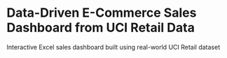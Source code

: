 # Data-Driven E-Commerce Sales Dashboard from UCI Retail Data
Interactive Excel sales dashboard built using real-world UCI Retail dataset
